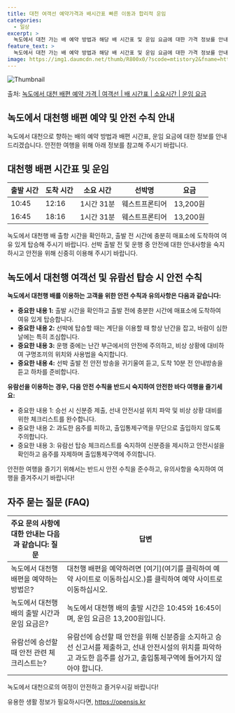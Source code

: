 ```yaml
---
title: 대천 여객선 예약가격과 배시간표 빠른 이동과 합리적 운임
categories:
  - 일상
excerpt: >
  녹도에서 대천 가는 배 예약 방법과 해당 배 시간표 및 운임 요금에 대한 가격 정보를 안내 드리겠습니다. 안전하고 재밋는 대천행 여행을 위해 아래 정보 참고하시기 바랍니다. 대천행 배편 예약하기 👈 클릭녹도에서 대천행 배 시간표출발 시간도착 시간소요 시간선박명요금10:4512:161시간 31분웨스트프론티어13,200원16:4518:161시간 31분웨스트프론티어13,200원대천행 배편 예약하기 👈 클릭녹도에서 대천행 여객선 탑승 시 이용수칙녹도에서 대천행 배를 이용하는 고객을 위한 안전 수칙과 유의사항을 소개합니다. 여객선을 안전하게 이용하기 위해 꼭 숙지해주세요. 중요한 내용 1) 녹도에서 대천행 배 출항 시간을 확인하고, 출발 전 시간에 충분히 매표소에 도착하여 여유 있게 탑승합니다. 중요한 내용 2)..
feature_text: >
  녹도에서 대천 가는 배 예약 방법과 해당 배 시간표 및 운임 요금에 대한 가격 정보를 안내 드리겠습니다. 안전하고 재밋는 대천행 여행을 위해 아래 정보 참고하시기 바랍니다. 대천행 배편 예약하기 👈 클릭녹도에서 대천행 배 시간표출발 시간도착 시간소요 시간선박명요금10:4512:161시간 31분웨스트프론티어13,200원16:4518:161시간 31분웨스트프론티어13,200원대천행 배편 예약하기 👈 클릭녹도에서 대천행 여객선 탑승 시 이용수칙녹도에서 대천행 배를 이용하는 고객을 위한 안전 수칙과 유의사항을 소개합니다. 여객선을 안전하게 이용하기 위해 꼭 숙지해주세요. 중요한 내용 1) 녹도에서 대천행 배 출항 시간을 확인하고, 출발 전 시간에 충분히 매표소에 도착하여 여유 있게 탑승합니다. 중요한 내용 2)..
image: https://img1.daumcdn.net/thumb/R800x0/?scode=mtistory2&fname=https%3A%2F%2Fblog.kakaocdn.net%2Fdn%2FbI1KS1%2FbtsHDMY2B4x%2Fqt2N33iG6LtJFoR0DpCGCK%2Fimg.webp
---
```


![Thumbnail](https://img1.daumcdn.net/thumb/R800x0/?scode=mtistory2&fname=https%3A%2F%2Fblog.kakaocdn.net%2Fdn%2FbI1KS1%2FbtsHDMY2B4x%2Fqt2N33iG6LtJFoR0DpCGCK%2Fimg.webp)

<p>출처: <a href="https://opensis.kr/entry/%EB%85%B9%EB%8F%84%EC%97%90%EC%84%9C-%EB%8C%80%EC%B2%9C-%EB%B0%B0%ED%8E%B8-%EC%98%88%EC%95%BD-%EA%B0%80%EA%B2%A9-%EC%97%AC%EA%B0%9D%EC%84%A0-%EB%B0%B0-%EC%8B%9C%EA%B0%84%ED%91%9C-%EC%86%8C%EC%9A%94%EC%8B%9C%EA%B0%84-%EC%9A%B4%EC%9E%84-%EC%9A%94%EA%B8%88" rel="dofollow">녹도에서 대천 배편 예약 가격 | 여객선 | 배 시간표 | 소요시간 | 운임 요금</a> </p>

## 녹도에서 대천행 배편 예약 및 안전 수칙 안내

녹도에서 대천으로 향하는 배의 예약 방법과 배편 시간표, 운임 요금에 대한 정보를 안내드리겠습니다. 안전한 여행을 위해 아래 정보를 참고해
주시기 바랍니다.

## 대천행 배편 시간표 및 운임

**출발 시간** | **도착 시간** | **소요 시간** | **선박명** | **요금**  
---|---|---|---|---  
10:45 | 12:16 | 1시간 31분 | 웨스트프론티어 | 13,200원  
16:45 | 18:16 | 1시간 31분 | 웨스트프론티어 | 13,200원  
  
녹도에서 대천행 배 출항 시간을 확인하고, 출발 전 시간에 충분히 매표소에 도착하여 여유 있게 탑승해 주시기 바랍니다. 선박 출발 전 및
운행 중 안전에 대한 안내사항을 숙지하시고 안전을 위해 신중히 이용해 주시기 바랍니다.

## 녹도에서 대천행 여객선 및 유람선 탑승 시 안전 수칙

**녹도에서 대천행 배를 이용하는 고객을 위한 안전 수칙과 유의사항은 다음과 같습니다:**

  * **중요한 내용 1:** 출발 시간을 확인하고 출발 전에 충분한 시간에 매표소에 도착하여 여유 있게 탑승합니다.
  * **중요한 내용 2:** 선박에 탑승할 때는 계단을 이용할 때 항상 난간을 잡고, 바람이 심한 날에는 특히 조심합니다.
  * **중요한 내용 3:** 운행 중에는 난간 부근에서의 안전에 주의하고, 비상 상황에 대비하여 구명조끼의 위치와 사용법을 숙지합니다.
  * **중요한 내용 4:** 선박 출발 전 안전 방송을 귀기울여 듣고, 도착 10분 전 안내방송을 듣고 하차를 준비합니다.

**유람선을 이용하는 경우, 다음 안전 수칙을 반드시 숙지하여 안전한 바다 여행을 즐기세요:**

  * 중요한 내용 1: 승선 시 신분증 제출, 선내 안전시설 위치 파악 및 비상 상황 대비를 위한 체크리스트를 완수합니다.
  * 중요한 내용 2: 과도한 음주를 피하고, 출입통제구역을 무단으로 출입하지 않도록 주의합니다.
  * 중요한 내용 3: 유람선 탑승 체크리스트를 숙지하여 신분증을 제시하고 안전시설을 확인하고 음주를 자제하며 출입통제구역에 주의합니다.

안전한 여행을 즐기기 위해서는 반드시 안전 수칙을 준수하고, 유의사항을 숙지하여 여행을 즐겨주시기 바랍니다!

## 자주 묻는 질문 (FAQ)

**주요 문의 사항에 대한 안내는 다음과 같습니다:** **질문** | **답변**  
---|---  
녹도에서 대천행 배편을 예약하는 방법은? | 대천행 배편을 예약하려면 [여기](여기를 클릭하여 예약 사이트로 이동하십시오.)를 클릭하여 예약 사이트로 이동하십시오.  
녹도에서 대천행 배의 출발 시간과 운임 요금은? | 녹도에서 대천행 배의 출발 시간은 10:45와 16:45이며, 운임 요금은 13,200원입니다.  
유람선에 승선할 때 안전 관련 체크리스트는? | 유람선에 승선할 때 안전을 위해 신분증을 소지하고 승선 신고서를 제출하고, 선내 안전시설의 위치를 파악하고 과도한 음주를 삼가고, 출입통제구역에 들어가지 않아야 합니다.  
  
녹도에서 대천으로의 여정이 안전하고 즐거우시길 바랍니다!

 

유용한 생활 정보가 필요하시다면, <a href="https://opensis.kr" rel="dofollow">https://opensis.kr</a>


